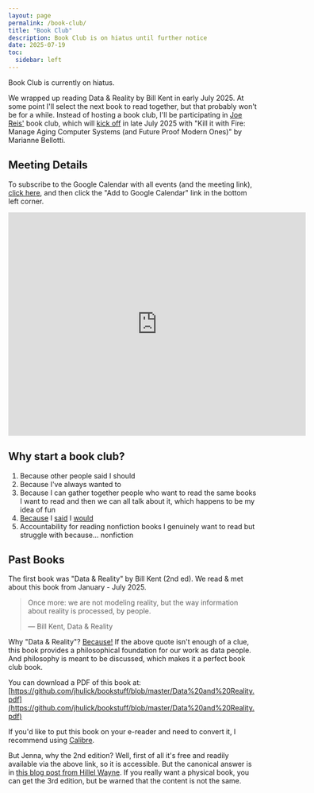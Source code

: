 ```yaml
---
layout: page
permalink: /book-club/
title: "Book Club"
description: Book Club is on hiatus until further notice
date: 2025-07-19
toc:
  sidebar: left
---
```


Book Club is currently on hiatus. 

We wrapped up reading Data & Reality by Bill Kent in early July 2025. At some point I'll select the next book to read together, but that probably won't be for a while. Instead of hosting a book club, I'll be participating in [Joe Reis'](https://www.linkedin.com/in/josephreis/) book club, which will [kick off](https://www.linkedin.com/posts/josephreis_join-the-practicaldata-discord-server-activity-7351779275605225472-LCxo?utm_source=share&utm_medium=member_desktop&rcm=ACoAAAiK2FABKHqWAaEnq7CdATQwY_GSauRe0Xg) in late July 2025 with "Kill it with Fire: Manage Aging Computer Systems (and Future Proof Modern Ones)" by Marianne Bellotti.

## Meeting Details

To subscribe to the Google Calendar with all events (and the meeting link), [click here](https://calendar.google.com/calendar/embed?src=6228820608c228c74fcb6c7b6f5fda1b31d1eca6a1950655c2c00382e08882d4%40group.calendar.google.com&ctz=America%2FNew_York), and then click the "Add to Google Calendar" link in the bottom left corner.

<iframe src="https://calendar.google.com/calendar/embed?src=6228820608c228c74fcb6c7b6f5fda1b31d1eca6a1950655c2c00382e08882d4%40group.calendar.google.com&ctz=America%2FNew_York" style="border: 0" width="600" height="450" frameborder="0" scrolling="no"></iframe>

## Why start a book club?

1. Because other people said I should
2. Because I've always wanted to
3. Because I can gather together people who want to read the same books I want to read and then we can all talk about it, which happens to be my idea of fun
4. [Because](https://bsky.app/profile/jennajordan.me/post/3l7tecbxnr424) I [said](https://bsky.app/profile/jennajordan.me/post/3l7wgfka5kx22) I [would](https://bsky.app/profile/jennajordan.me/post/3la7sp2hvuf2h)
5. Accountability for reading nonfiction books I genuinely want to read but struggle with because... nonfiction  

## Past Books

The first book was "Data & Reality" by Bill Kent (2nd ed). We read & met about this book from January - July 2025.

> Once more: we are not modeling reality, but the way information about reality is processed, by people. 
>
> — Bill Kent, Data & Reality

Why "Data & Reality"? [Because!](https://buttondown.com/hillelwayne/archive/why-you-should-read-data-and-reality/) If the above quote isn't enough of a clue, this book provides a philosophical foundation for our work as data people. And philosophy is meant to be discussed, which makes it a perfect book club book.

You can download a PDF of this book at: [https://github.com/jhulick/bookstuff/blob/master/Data%20and%20Reality.pdf](https://github.com/jhulick/bookstuff/blob/master/Data%20and%20Reality.pdf)

If you'd like to put this book on your e-reader and need to convert it, I recommend using [Calibre](https://calibre-ebook.com).

But Jenna, why the 2nd edition? Well, first of all it's free and readily available via the above link, so it is accessible. But the canonical answer is in [this blog post from Hillel Wayne](https://buttondown.com/hillelwayne/archive/data-and-reality-2nd-edition/). If you really want a physical book, you can get the 3rd edition, but be warned that the content is not the same. 


